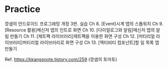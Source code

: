 # Practice

깡샘의 안드로이드 프로그래밍 개정 3판. 실습
Ch 8. [Event]시계 앱의 스톱워치
Ch 9. [Resource 활용]메신저 앱의 인트로 화면
Ch 10. [다이얼로그와 알림]메신저 앱의 알림 만들기
Ch 11. [제트팩 라이브러리]제트팩을 이용한 화면 구성
Ch 12. [머티리얼 라이브러리]머티리얼 라이브러리로 화면 구성
Ch 13. [액티비티 컴포넌트]할 일 목록 앱 만들기



Ref. https://kkangsnote.tistory.com/259 (깡샘의 토마토)
